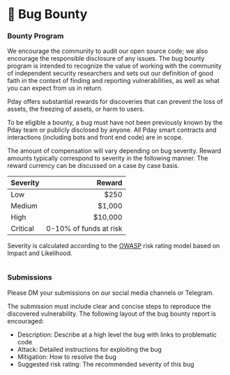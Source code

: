 # 🐛 Bug Bounty

### Bounty Program <a href="#reporting" id="reporting"></a>

We encourage the community to audit our open source code; we also encourage the responsible disclosure of any issues. The bug bounty program is intended to recognize the value of working with the community of independent security researchers and sets out our definition of good faith in the context of finding and reporting vulnerabilities, as well as what you can expect from us in return.

Pday offers substantial rewards for discoveries that can prevent the loss of assets, the freezing of assets, or harm to users.

To be eligible a bounty, a bug must have not been previously known by the Pday team or publicly disclosed by anyone. All Pday smart contracts and interactions (including bots and front end code) are in scope.

The amount of compensation will vary depending on bug severity. Reward amounts typically correspond to severity in the following manner. The reward currency can be discussed on a case by case basis.

| Severity |                 Reward |
| -------- | ---------------------: |
| Low      |                   $250 |
| Medium   |                 $1,000 |
| High     |                $10,000 |
| Critical | 0-10% of funds at risk |

Severity is calculated according to the [OWASP](https://owasp.org/www-project-risk-assessment-framework/) risk rating model based on Impact and Likelihood.

<figure><img src="https://1351085963-files.gitbook.io/~/files/v0/b/gitbook-x-prod.appspot.com/o/spaces%2F2I48Qo28z4hEze9K5nIk%2Fuploads%2FrAJXXscaPZO4GDljsjWM%2Fspaces_hBVFLntFXCM0TMmhxIGU_uploads_hIF1oIm6N3YdBa9lam1A_image.webp?alt=media&#x26;token=f6f32b43-ad67-4327-b301-b92a5dd6a9b0" alt=""><figcaption></figcaption></figure>

### Submissions <a href="#submissions" id="submissions"></a>

Please DM your submissions on our social media channels or Telegram.

The submission must include clear and concise steps to reproduce the discovered vulnerability. The following layout of the bug bounty report is encouraged:

* Description: Describe at a high level the bug with links to problematic code
* Attack: Detailed instructions for exploiting the bug
* Mitigation: How to resolve the bug
* Suggested risk rating: The recommended severity of this bug

